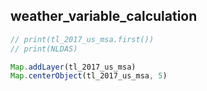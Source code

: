 ## weather_variable_calculation

```javascript
// print(tl_2017_us_msa.first())
// print(NLDAS)

Map.addLayer(tl_2017_us_msa)
Map.centerObject(tl_2017_us_msa, 5)
```


